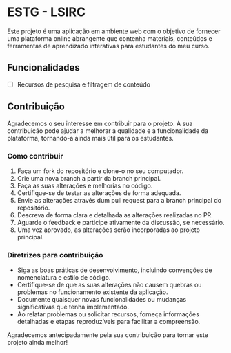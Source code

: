# ESTG - LSIRC

Este projeto é uma aplicação em ambiente web com o objetivo de fornecer uma plataforma online abrangente que contenha materiais, conteúdos e ferramentas de aprendizado interativas para estudantes do meu curso.

## Funcionalidades

- [ ] Recursos de pesquisa e filtragem de conteúdo

## Contribuição

Agradecemos o seu interesse em contribuir para o projeto. A sua contribuição pode ajudar a melhorar a qualidade e a funcionalidade da plataforma, tornando-a ainda mais útil para os estudantes.

### Como contribuir

1. Faça um fork do repositório e clone-o no seu computador.
2. Crie uma nova branch a partir da branch principal.
3. Faça as suas alterações e melhorias no código.
4. Certifique-se de testar as alterações de forma adequada.
5. Envie as alterações através dum pull request para a branch principal do repositório.
6. Descreva de forma clara e detalhada as alterações realizadas no PR.
7. Aguarde o feedback e participe ativamente da discussão, se necessário.
8. Uma vez aprovado, as alterações serão incorporadas ao projeto principal.

### Diretrizes para contribuição

- Siga as boas práticas de desenvolvimento, incluindo convenções de nomenclatura e estilo de código.
- Certifique-se de que as suas alterações não causem quebras ou problemas no funcionamento existente da aplicação.
- Documente quaisquer novas funcionalidades ou mudanças significativas que tenha implementado.
- Ao relatar problemas ou solicitar recursos, forneça informações detalhadas e etapas reproduzíveis para facilitar a compreensão.

Agradecemos antecipadamente pela sua contribuição para tornar este projeto ainda melhor!
